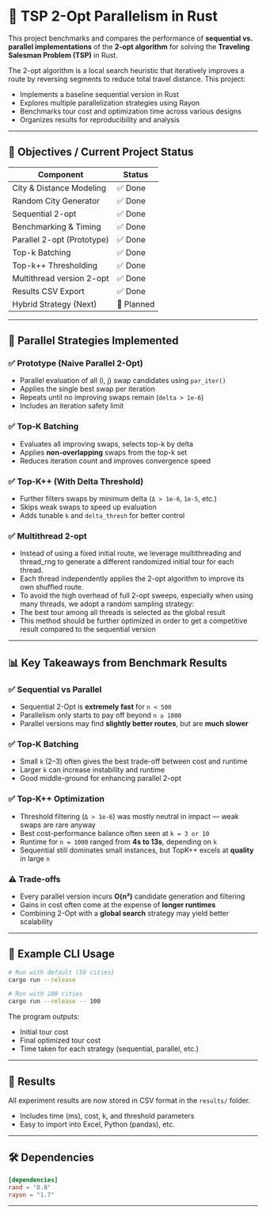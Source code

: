 # 🧠 TSP 2-Opt Parallelism in Rust

This project benchmarks and compares the performance of **sequential vs. parallel implementations** of the **2-opt algorithm** for solving the **Traveling Salesman Problem (TSP)** in Rust.

The 2-opt algorithm is a local search heuristic that iteratively improves a route by reversing segments to reduce total travel distance. This project:
- Implements a baseline sequential version in Rust
- Explores multiple parallelization strategies using Rayon
- Benchmarks tour cost and optimization time across various designs
- Organizes results for reproducibility and analysis

---

## 🎯 Objectives / Current Project Status

| Component                 | Status        |
|--------------------------|---------------|
| City & Distance Modeling | ✅ Done        |
| Random City Generator    | ✅ Done        |
| Sequential 2-opt         | ✅ Done        |
| Benchmarking & Timing    | ✅ Done        |
| Parallel 2-opt (Prototype) | ✅ Done      |
| Top-k Batching           | ✅ Done        |
| Top-k++ Thresholding     | ✅ Done        |
| Multithread version 2-opt | ✅ Done        |
| Results CSV Export       | ✅ Done        |
| Hybrid Strategy (Next)   | 🧭 Planned     |

---

## 🧠 Parallel Strategies Implemented

### ✅ Prototype (Naive Parallel 2-Opt)
- Parallel evaluation of all (i, j) swap candidates using `par_iter()`
- Applies the single best swap per iteration
- Repeats until no improving swaps remain (`delta > 1e-6`)
- Includes an iteration safety limit

### ✅ Top-K Batching
- Evaluates all improving swaps, selects top-k by delta
- Applies **non-overlapping** swaps from the top-k set
- Reduces iteration count and improves convergence speed

### ✅ Top-K++ (With Delta Threshold)
- Further filters swaps by minimum delta (`Δ > 1e-6`, `1e-5`, etc.)
- Skips weak swaps to speed up evaluation
- Adds tunable `k` and `delta_thresh` for better control

### ✅ Multithread 2-opt
- Instead of using a fixed initial route, we leverage multithreading and thread_rng to generate a different randomized initial tour for each thread.
- Each thread independently applies the 2-opt algorithm to improve its own shuffled route.
- To avoid the high overhead of full 2-opt sweeps, especially when using many threads, we adopt a random sampling strategy:
- The best tour among all threads is selected as the global result
- This method should be further optimized in order to get a competitive result compared to the sequential version
---

## 📊 Key Takeaways from Benchmark Results

### ✅ Sequential vs Parallel
- Sequential 2-Opt is **extremely fast** for `n < 500`
- Parallelism only starts to pay off beyond `n ≥ 1000`
- Parallel versions may find **slightly better routes**, but are **much slower**

### ✅ Top-K Batching
- Small `k` (2–3) often gives the best trade-off between cost and runtime
- Larger `k` can increase instability and runtime
- Good middle-ground for enhancing parallel 2-opt

### ✅ Top-K++ Optimization
- Threshold filtering (`Δ > 1e-6`) was mostly neutral in impact — weak swaps are rare anyway
- Best cost-performance balance often seen at `k = 3 or 10`
- Runtime for `n = 1000` ranged from **4s to 13s**, depending on `k`
- Sequential still dominates small instances, but TopK++ excels at **quality** in large `n`

### ⚠️ Trade-offs
- Every parallel version incurs **O(n²)** candidate generation and filtering
- Gains in cost often come at the expense of **longer runtimes**
- Combining 2-Opt with a **global search** strategy may yield better scalability

---

## 🧪 Example CLI Usage

```bash
# Run with default (50 cities)
cargo run --release

# Run with 100 cities
cargo run --release -- 100
```

The program outputs:
- Initial tour cost
- Final optimized tour cost
- Time taken for each strategy (sequential, parallel, etc.)

---

## 📂 Results
All experiment results are now stored in CSV format in the `results/` folder.
- Includes time (ms), cost, k, and threshold parameters
- Easy to import into Excel, Python (pandas), etc.

---

## 🛠 Dependencies

```toml
[dependencies]
rand = "0.8"
rayon = "1.7"
```

---
